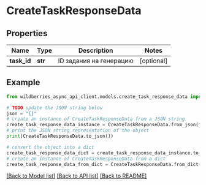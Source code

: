 # CreateTaskResponseData


## Properties

Name | Type | Description | Notes
------------ | ------------- | ------------- | -------------
**task_id** | **str** | ID задания на генерацию | [optional] 

## Example

```python
from wildberries_async_api_client.models.create_task_response_data import CreateTaskResponseData

# TODO update the JSON string below
json = "{}"
# create an instance of CreateTaskResponseData from a JSON string
create_task_response_data_instance = CreateTaskResponseData.from_json(json)
# print the JSON string representation of the object
print(CreateTaskResponseData.to_json())

# convert the object into a dict
create_task_response_data_dict = create_task_response_data_instance.to_dict()
# create an instance of CreateTaskResponseData from a dict
create_task_response_data_from_dict = CreateTaskResponseData.from_dict(create_task_response_data_dict)
```
[[Back to Model list]](../README.md#documentation-for-models) [[Back to API list]](../README.md#documentation-for-api-endpoints) [[Back to README]](../README.md)


